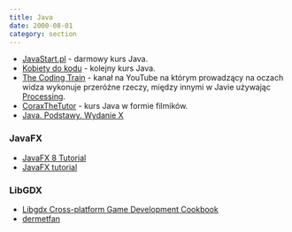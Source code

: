 ```yaml
---
title: Java
date: 2000-08-01
category: section
---
```


- [JavaStart.pl] - darmowy kurs Java.
- [Kobiety do kodu] - kolejny kurs Java.
- [The Coding Train] - kanał na YouTube na którym prowadzący na oczach widza wykonuje przeróżne rzeczy, między innymi w Javie używając [Processing].
- [CoraxTheTutor] - kurs Java w formie filmików.
- [Java. Podstawy. Wydanie X]

### JavaFX

- [JavaFX 8 Tutorial]
- [JavaFX tutorial]

### LibGDX

- [Libgdx Cross-platform Game Development Cookbook]
- [dermetfan]

[JavaStart.pl]: https://javastart.pl/static/darmowy-kurs-java/
[Kobiety do kodu]: https://kobietydokodu.pl/kurs-javy/
[The Coding Train]: https://www.youtube.com/user/shiffman/playlists?sort=dd&view=50&shelf_id=2
[Processing]: https://processing.org/
[CoraxTheTutor]: https://www.youtube.com/playlist?list=PLED70A92187B1406A
[Java. Podstawy. Wydanie X]: https://helion.pl/ksiazki/java-podstawy-wydanie-x-cay-s-horstmann,javp10.htm
[JavaFX 8 Tutorial]: http://code.makery.ch/library/javafx-8-tutorial/
[JavaFX tutorial]: http://zetcode.com/gui/javafx/
[Libgdx Cross-platform Game Development Cookbook]: https://www.packtpub.com/game-development/libgdx-cross-platform-game-development-cookbook
[dermetfan]: https://www.youtube.com/user/dermetfan/playlists
